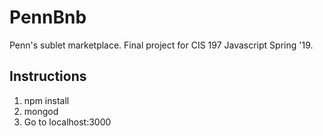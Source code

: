 # PennBnb
Penn's sublet marketplace. Final project for CIS 197 Javascript Spring '19.

## Instructions
1) npm install
2) mongod
3) Go to localhost:3000